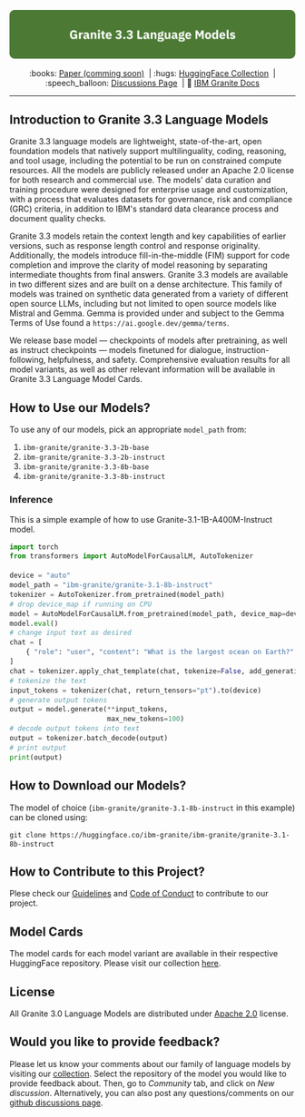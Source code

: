 <p align="center">
  <img src="figures/granite-3_3-language-models-3x-v1.png" />
</p>

<p align="center">
  :books: <a href="https://github.com/ibm-granite/granite-3.3-language-models">Paper (comming soon)</a>&nbsp | :hugs: <a href="https://huggingface.co/collections/ibm-granite/granite-33-language-models-67f65d0cca24bcbd1d3a08e3">HuggingFace Collection</a>&nbsp | 
  :speech_balloon: <a href="https://github.com/orgs/ibm-granite/discussions">Discussions Page</a>&nbsp | 📘 <a href="https://www.ibm.com/granite/docs/">IBM Granite Docs</a>
<br>

---
## Introduction to Granite 3.3 Language Models
Granite 3.3 language models are lightweight, state-of-the-art, open foundation models that natively support multilinguality, coding, reasoning, and tool usage, including the potential to be run on constrained compute resources. All the models are publicly released under an Apache 2.0 license for both research and commercial use. The models' data curation and training procedure were designed for enterprise usage and customization, with a process that evaluates datasets for governance, risk and compliance (GRC) criteria, in addition to IBM's standard data clearance process and document quality checks.

Granite 3.3 models retain the context length and key capabilities of earlier versions, such as response length control and response originality. Additionally, the models introduce fill-in-the-middle (FIM) support for code completion and improve the clarity of model reasoning by separating intermediate thoughts from final answers. Granite 3.3 models are available in two different sizes and are built on a dense architecture. This family of models was trained on synthetic data generated from a variety of different open source LLMs, including but not limited to open source models like Mistral and Gemma. Gemma is provided under and subject to the Gemma Terms of Use found a `https://ai.google.dev/gemma/terms`.

We release base model — checkpoints of models after pretraining, as well as instruct checkpoints — models finetuned for dialogue, instruction-following, helpfulness, and safety. Comprehensive evaluation results for all model variants, as well as other relevant information will be available in Granite 3.3 Language Model Cards.

<!-- TO DO: Mention an evaluation highlight -->
<!-- Evaluation results show that Granite-3.3-8B-Instruct outperforms models of similar parameter sizes in [Hugging Face's OpenLLM Leaderboard](https://huggingface.co/spaces/open-llm-leaderboard/open_llm_leaderboard#/) (see Figure 1). 

<figure>
  <img src="https://github.com/ibm-granite/granite-3.1-language-models/blob/main/figures/granite-3_1-8b-instruct.png"
  alt=" Granite-3.1-8B-Instruct">
  <figcaption>
  Figure 1. Evaluation results from Granite-3.1-8B-Instruct in Hugging Face's OpenLLM Leaderboard.</figcaption>
</figure>
</br> -->

## How to Use our Models?
To use any of our models, pick an appropriate `model_path` from:
1. `ibm-granite/granite-3.3-2b-base`
2. `ibm-granite/granite-3.3-2b-instruct`
3. `ibm-granite/granite-3.3-8b-base`
4. `ibm-granite/granite-3.3-8b-instruct`

### Inference
This is a simple example of how to use Granite-3.1-1B-A400M-Instruct model.

```python
import torch
from transformers import AutoModelForCausalLM, AutoTokenizer

device = "auto"
model_path = "ibm-granite/granite-3.1-8b-instruct"
tokenizer = AutoTokenizer.from_pretrained(model_path)
# drop device_map if running on CPU
model = AutoModelForCausalLM.from_pretrained(model_path, device_map=device)
model.eval()
# change input text as desired
chat = [
    { "role": "user", "content": "What is the largest ocean on Earth?" },
]
chat = tokenizer.apply_chat_template(chat, tokenize=False, add_generation_prompt=True)
# tokenize the text
input_tokens = tokenizer(chat, return_tensors="pt").to(device)
# generate output tokens
output = model.generate(**input_tokens, 
                        max_new_tokens=100)
# decode output tokens into text
output = tokenizer.batch_decode(output)
# print output
print(output)
```
## How to Download our Models?
The model of choice (`ibm-granite/granite-3.1-8b-instruct` in this example) can be cloned using:
```shell
git clone https://huggingface.co/ibm-granite/ibm-granite/granite-3.1-8b-instruct
```

## How to Contribute to this Project?
Plese check our [Guidelines](/CONTRIBUTING.md) and [Code of Conduct](/CODE_OF_CONDUCT.md) to contribute to our project.

## Model Cards
The model cards for each model variant are available in their respective HuggingFace repository. Please visit our collection [here](https://huggingface.co/collections/ibm-granite/granite-33-language-models-67f65d0cca24bcbd1d3a08e3).

## License 
All Granite 3.0 Language Models are distributed under [Apache 2.0](./LICENSE) license.

## Would you like to provide feedback?
Please let us know your comments about our family of language models by visiting our [collection](https://huggingface.co/collections/ibm-granite/granite-33-language-models-67f65d0cca24bcbd1d3a08e3). Select the repository of the model you would like to provide feedback about. Then, go to *Community* tab, and click on *New discussion*. Alternatively, you can also post any questions/comments on our [github discussions page](https://github.com/orgs/ibm-granite/discussions).

<!-- ## Citation
If you find granite models useful, please cite:

```
@misc{granite2024granite,
  title={Granite 3.3 Language Models},
  url={},
  author={Granite Team, IBM},
  month={October},
  year={2024}
}
``` -->
